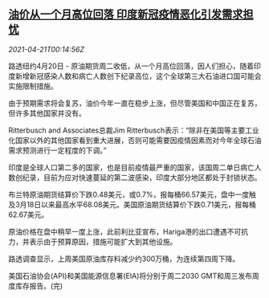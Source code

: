 <!--1618965062000-->
[油价从一个月高位回落 印度新冠疫情恶化引发需求担忧](https://cn.reuters.com/article/oil-close-0420-tues-idCNKBS2C800V)
------

<div><i>2021-04-21T00:14:56Z</i></div><p>路透纽约4月20日 - 原油期货周二收低，从一个月高位回落，因人们担心，随着印度新增新冠感染人数和病亡人数创下纪录高位，这个全球第三大石油进口国可能会实施限制措施。</p><p>由于预期需求将会复苏，油价今年一直在稳步上涨，但尽管美国和中国正在复苏，但许多其他国家并没有。</p><p>Ritterbusch and Associates总裁Jim Ritterbusch表示：“除非在美国等主要工业化国家以外的其他国家看到重大进展，否则可能需要因疫情因素而对今年全球石油需求预测进行一定程度的下调。”</p><p>印度是全球人口第二多的国家，也是目前疫情最严重的国家，该国周二单日病亡人数创纪录，目前为应对快速蔓延的第二波感染，印度大部分地区都处于封锁状态。</p><p>布兰特原油期货结算价下跌0.48美元，或0.7%，报每桶66.57美元，盘中一度触及3月18日以来最高水平68.08美元。美国原油期货结算价下跌0.71美元，报每桶62.67美元。</p><p>原油价格在盘中稍早一度上涨，此前利比亚宣布，Hariga港的出口遭遇不可抗力，并表示由于预算原因，措施可能扩大到其他设施。</p><p>路透调查显示，上周美国原油库存料减少约300万桶，为连续第四周下降。</p><p>美国石油协会(API)和美国能源信息署(EIA)将分别于周二2030 GMT和周三发布周度库存报告。(完)</p>
